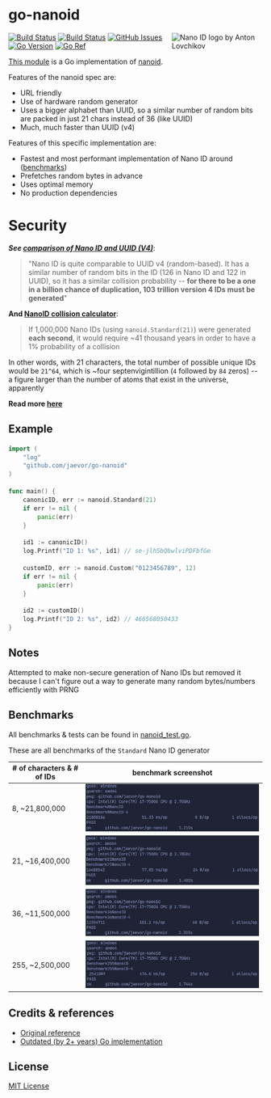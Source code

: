 # **go-nanoid**

<img src="https://ai.github.io/nanoid/logo.svg" align="right"
     alt="Nano ID logo by Anton Lovchikov" width="180" height="94">

[![Build Status](https://github.com/jaevor/go-nanoid/workflows/tests/badge.svg)](https://github.com/jaevor/go-nanoid/actions)
[![Build Status](https://github.com/jaevor/go-nanoid/workflows/lint/badge.svg)](https://github.com/jaevor/go-nanoid/actions)
[![GitHub Issues](https://img.shields.io/github/issues/jaevor/go-nanoid.svg)](https://github.com/jaevor/go-nanoid/issues)
[![Go Version](https://img.shields.io/github/go-mod/go-version/jaevor/go-nanoid?label=Go)](https://github.com/jaevor/go-nanoid/blob/master/go.mod)
[![Go Ref](https://pkg.go.dev/badge/github.com/jaevor/go-nanoid)](https://pkg.go.dev/github.com/jaevor/go-nanoid)

[This module](https://pkg.go.dev/github.com/jaevor/go-nanoid) is a Go implementation of [nanoid](https://github.com/ai/nanoid).

Features of the nanoid spec are:
- URL friendly
- Use of hardware random generator
- Uses a bigger alphabet than UUID, so a similar number of random bits are packed in just 21 chars instead of 36 (like UUID)
- Much, much faster than UUID (v4)

Features of this specific implementation are:
- Fastest and most performant implementation of Nano ID around ([benchmarks](#benchmarks))
- Prefetches random bytes in advance
- Uses optimal memory
- No production dependencies

# Security

***See [comparison of Nano ID and UUID (V4)](https://github.com/ai/nanoid/blob/main/README.md#comparison-with-uuid)***:
>"Nano ID is quite comparable to UUID v4 (random-based). It has a similar number of random bits in the ID (126 in Nano ID and 122 in UUID), so it has a similar collision probability -- **for there to be a one in a billion chance of duplication, 103 trillion version 4 IDs must be generated**"

**And [NanoID collision calculator](https://zelark.github.io/nano-id-cc/)**:
> If 1,000,000 Nano IDs (using `nanoid.Standard(21)`) were generated **each second**, it would require ~41 thousand years in order to have a 1% probability of a collision

In other words, with 21 characters, the total number of possible unique IDs would be `21^64`, which is ~four septenvigintillion (`4` followed by `84` zeros) -- a figure larger than the number of atoms that exist in the universe, apparently

**Read more [here](https://github.com/ai/nanoid/blob/main/README.md)**

## Example

```go
import (
	"log"
	"github.com/jaevor/go-nanoid"
)

func main() {
	canonicID, err := nanoid.Standard(21)
	if err != nil {
		panic(err)
	}

	id1 := canonicID()
	log.Printf("ID 1: %s", id1) // se-jlhSbQbwlviPDFbfGe

	customID, err := nanoid.Custom("0123456789", 12)
	if err != nil {
		panic(err)
	}

	id2 := customID()
	log.Printf("ID 2: %s", id2) // 466568050433
}
```
## Notes
Attempted to make non-secure generation of Nano IDs but removed it because I can't figure out a way to generate many random bytes/numbers efficiently with PRNG

## Benchmarks
All benchmarks & tests can be found in [nanoid_test.go](./nanoid_test.go).

These are all benchmarks of the `Standard` Nano ID generator

| # of characters & # of IDs | benchmark screenshot |
| -------------------------- | ---------- |
| 8, ~21,800,000             | <img src="img/benchmark-8.png">   |
| 21, ~16,400,000            | <img src="img/benchmark-21.png">  |
| 36, ~11,500,000            | <img src="img/benchmark-36.png">  |
| 255, ~2,500,000            | <img src="img/benchmark-255.png"> |

## Credits & references
- [Original reference](https://github.com/ai/nanoid)
- [Outdated (by 2+ years) Go implementation](https://github.com/matoous/go-nanoid)

## License
[MIT License](./LICENSE)
